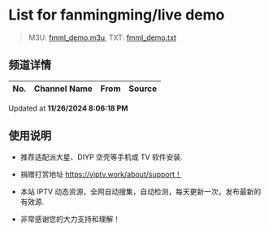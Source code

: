 # List for **fanmingming/live demo**

> M3U: [fmml_demo.m3u](./fmml_demo.m3u ), TXT: [fmml_demo.txt](./txt/fmml_demo.txt )

## 频道详情

| No. | Channel Name | From | Source |
| --- | ------------ | ---- | ------ |


Updated at **11/26/2024 8:06:18 PM**

## 使用说明

- 推荐适配派大星、DIYP 空壳等手机或 TV 软件安装.

- 捐赠打赏地址 <https://viptv.work/about/support！>

- 本站 IPTV 动态资源，全网自动搜集，自动检测，每天更新一次，发布最新的有效源.

- 非常感谢您的大力支持和理解！
